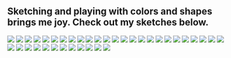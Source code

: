 
## Sketching and playing with colors and shapes brings me joy. Check out my sketches below. ##

<img class="profile-picture" src="sketches/sketch1.jpg">

<img class="profile-picture" src="sketches/sketch3.jpg">

<img class="profile-picture" src="sketches/sketch4.jpg">

<img class="profile-picture" src="sketches/sketch9.jpg">

<img class="profile-picture" src="sketches/sketch10.jpg">

<img class="profile-picture" src="sketches/sketch12.jpg">

<img class="profile-picture" src="sketches/sketch14.jpg">

<img class="profile-picture" src="sketches/sketch15.jpg">

<img class="profile-picture" src="sketches/sketch18.jpg">

<img class="profile-picture" src="sketches/sketch19.jpg">

<img class="profile-picture" src="sketches/sketch20.jpg">

<img class="profile-picture" src="sketches/sketch21.jpg">

<img class="profile-picture" src="sketches/sketch22.jpg">

<img class="profile-picture" src="sketches/sketch24.jpg">

<img class="profile-picture" src="sketches/sketch25.jpg">

<img class="profile-picture" src="sketches/sketch26.jpg">

<img class="profile-picture" src="sketches/sketch27.jpg">

<img class="profile-picture" src="sketches/sketch28.jpg">

<img class="profile-picture" src="sketches/sketch30.jpg">

<img class="profile-picture" src="sketches/sketch31.jpg">

<img class="profile-picture" src="sketches/sketch32.jpg">

<img class="profile-picture" src="sketches/sketch33.jpg">

<img class="profile-picture" src="sketches/sketch34.jpg">

<img class="profile-picture" src="sketches/sketch35.jpg">

<img class="profile-picture" src="sketches/sketch36.jpg">

<img class="profile-picture" src="sketches/sketch37.jpg">

<img class="profile-picture" src="sketches/sketch38.jpg">

<img class="profile-picture" src="sketches/sketch39.jpg">

<img class="profile-picture" src="sketches/sketch40.jpg">

<img class="profile-picture" src="sketches/sketch41.jpg">

<img class="profile-picture" src="sketches/sketch42.jpg">

<img class="profile-picture" src="sketches/sketch43.jpg">

<img class="profile-picture" src="sketches/chatgpt_sketch43.jpg">

<img class="profile-picture" src="sketches/sketch44.jpg">

<img class="profile-picture" src="sketches/sketch45.jpg">

<img class="profile-picture" src="sketches/sketch48.jpg">

<img class="profile-picture" src="sketches/sketch48-chatgpt.jpg">






